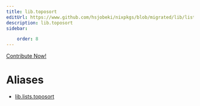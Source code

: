 ```yaml
---
title: lib.toposort
editUrl: https://www.github.com/hsjobeki/nixpkgs/blob/migrated/lib/lists.nix#L722C14
description: lib.toposort
sidebar:

    order: 8
---
```


<a href="https://www.github.com/hsjobeki/nixpkgs/blob/migrated/lib/lists.nix#L722C14">Contribute Now!</a>


# Aliases

- [lib.lists.toposort](/nix-doc-comments/reference/lib/lists/lib-lists-toposort)


